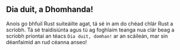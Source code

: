 ## Dia duit, a Dhomhanda!

Anois go bhfuil Rust suiteáilte agat, tá sé in am do chéad chlár Rust a scríobh.
Tá sé traidisiúnta agus tú ag foghlaim teanga nua clár beag a scríobh
priontaí an téacs `Dia duit, domhan!` ar an scáileán, mar sin déanfaimid an rud céanna anseo!
